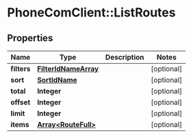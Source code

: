 # PhoneComClient::ListRoutes

## Properties
Name | Type | Description | Notes
------------ | ------------- | ------------- | -------------
**filters** | [**FilterIdNameArray**](FilterIdNameArray.md) |  | [optional]
**sort** | [**SortIdName**](SortIdName.md) |  | [optional]
**total** | **Integer** |  | [optional]
**offset** | **Integer** |  | [optional]
**limit** | **Integer** |  | [optional]
**items** | [**Array&lt;RouteFull&gt;**](RouteFull.md) |  | [optional]


